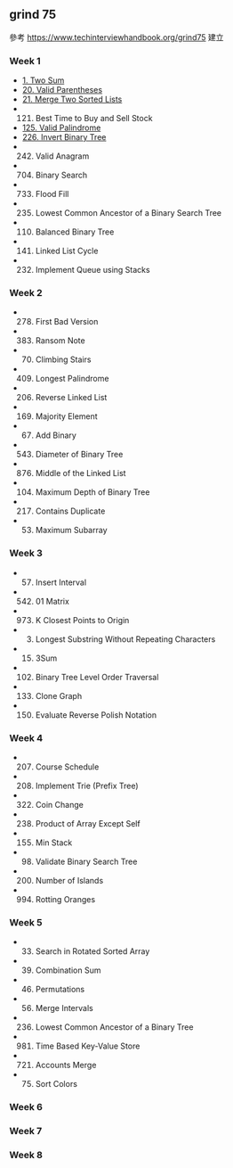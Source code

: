 ## grind 75

參考 https://www.techinterviewhandbook.org/grind75 建立

### Week 1

- [1. Two Sum](1.md)
- [20. Valid Parentheses](20.md)
- [21. Merge Two Sorted Lists](21.md)
- 121. Best Time to Buy and Sell Stock
- [125. Valid Palindrome](125.md)
- [226. Invert Binary Tree](226.md)
- 242. Valid Anagram
- 704. Binary Search
- 733. Flood Fill
- 235. Lowest Common Ancestor of a Binary Search Tree
- 110. Balanced Binary Tree
- 141. Linked List Cycle
- 232. Implement Queue using Stacks

### Week 2

- 278. First Bad Version
- 383. Ransom Note
- 70. Climbing Stairs
- 409. Longest Palindrome
- 206. Reverse Linked List
- 169. Majority Element
- 67. Add Binary
- 543. Diameter of Binary Tree
- 876. Middle of the Linked List
- 104. Maximum Depth of Binary Tree
- 217. Contains Duplicate
- 53. Maximum Subarray

### Week 3

- 57. Insert Interval
- 542. 01 Matrix
- 973. K Closest Points to Origin
- 3. Longest Substring Without Repeating Characters
- 15. 3Sum
- 102. Binary Tree Level Order Traversal
- 133. Clone Graph
- 150. Evaluate Reverse Polish Notation

### Week 4

- 207. Course Schedule
- 208. Implement Trie (Prefix Tree)
- 322. Coin Change
- 238. Product of Array Except Self
- 155. Min Stack
- 98. Validate Binary Search Tree
- 200. Number of Islands
- 994. Rotting Oranges

### Week 5

- 33. Search in Rotated Sorted Array
- 39. Combination Sum
- 46. Permutations
- 56. Merge Intervals
- 236. Lowest Common Ancestor of a Binary Tree
- 981. Time Based Key-Value Store
- 721. Accounts Merge
- 75. Sort Colors

### Week 6

### Week 7

### Week 8
